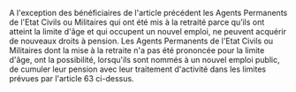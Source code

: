 A l'exception des bénéficiaires de l'article précédent les Agents Permanents de l'Etat Civils ou Militaires qui ont été mis à la retraité parce qu’ils ont atteint la limite d'âge et qui occupent un nouvel emploi, ne peuvent acquérir de nouveaux droits à pension.
Les Agents Permanents de l'Etat Civils ou Militaires dont la mise à la retraite n'a pas été prononcée pour la limite d'âge, ont la possibilité, lorsqu'ils sont nommés à un nouvel emploi public, de cumuler leur pension avec leur traitement d'activité dans les limites prévues par l'article 63 ci-dessus.